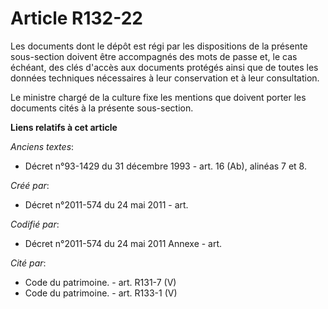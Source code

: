 # Article R132-22

Les documents dont le dépôt est régi par les dispositions de la présente sous-section doivent être accompagnés des mots de
passe et, le cas échéant, des clés d'accès aux documents protégés ainsi que de toutes les données techniques nécessaires à
leur conservation et à leur consultation.

Le ministre chargé de la culture fixe les mentions que doivent porter les documents cités à la présente sous-section.

**Liens relatifs à cet article**

_Anciens textes_:

  - Décret n°93-1429 du 31 décembre 1993 - art. 16 (Ab), alinéas 7 et 8.

_Créé par_:

  - Décret n°2011-574 du 24 mai 2011  - art.

_Codifié par_:

  - Décret n°2011-574 du 24 mai 2011 Annexe - art.

_Cité par_:

  - Code du patrimoine. - art. R131-7 (V)
  - Code du patrimoine. - art. R133-1 (V)
